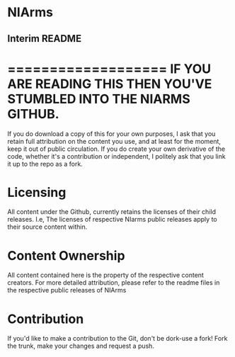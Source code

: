 # NIArms

Interim README
------------
===================
IF YOU ARE READING THIS THEN YOU'VE STUMBLED INTO THE NIARMS GITHUB.
===================


If you do download a copy of this for your own purposes, I ask that you retain full attribution on the content you use, and at least for the moment, keep it out of public circulation. If you do create your own derivative of the code, whether it's a contribution or independent, I politely ask that you link it up to the repo as a fork.

Licensing
==========
All content under the Github, currently retains the licenses of their child releases. I.e, The licenses of respective NIarms public releases apply to their source content within.

Content Ownership
==========
All content contained here is the property of the respective content creators. For more detailed attribution, please refer to the readme files in the respective public releases of NIArms

Contribution
==========
If you'd like to make a contribution to the Git, don't be dork-use a fork! Fork the trunk, make your changes and request a push.









